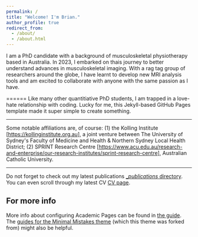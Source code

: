 ```yaml
---
permalink: /
title: "Welcome! I'm Brian."
author_profile: true
redirect_from: 
  - /about/
  - /about.html
---
```


I am a PhD candidate with a background of musculoskeletal physiotherapy based in Australia. In 2023, I embarked on thais journey to better understand advances in musculoskeletal imaging. With a rag tag group of researchers around the globe, I have learnt to develop new MRI analysis tools and am excited to collaborate with anyone with the same passion as I have.

======
Like many other quantitiative PhD students, I am trapped in a love-hate relationship with coding. Lucky for me, this Jekyll-based GitHub Pages template made it super simple to create something. 

------
Some notable affiliations are, of course: (1) the Kolling Institute [https://kollinginstitute.org.au], a joint venture between The University of Sydney's Faculty of Medicine and Health & Northern Sydney Local Health District; (2) SPRINT Research Centre [https://www.acu.edu.au/research-and-enterprise/our-research-institutes/sprint-research-centre], Australian Catholic University.

------
Do not forget to check out my latest publications [__publications_ directory](https://github.com/brianwskim/academic-page.github.io/tree/master/_publications_). You can even scroll through my latest CV [CV page](https://academicpages.github.io/cv).


For more info
------
More info about configuring Academic Pages can be found in [the guide](https://academicpages.github.io/markdown/). The [guides for the Minimal Mistakes theme](https://mmistakes.github.io/minimal-mistakes/docs/configuration/) (which this theme was forked from) might also be helpful.
